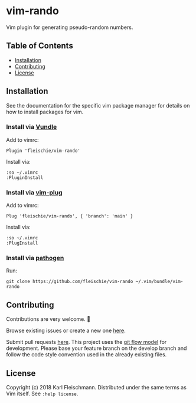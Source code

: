 # vim-rando

Vim plugin for generating pseudo-random numbers.

## Table of Contents

- [Installation](#installation)
- [Contributing](#contributing)
- [License](#license)

## Installation

See the documentation for the specific vim package manager for details on how
to install packages for vim.

### Install via [Vundle][vundle-vim]

Add to vimrc:

    Plugin 'fleischie/vim-rando'

Install via:

    :so ~/.vimrc
    :PluginInstall

### Install via [vim-plug][vim-plug]

Add to vimrc:

    Plug 'fleischie/vim-rando', { 'branch': 'main' }

Install via:

    :so ~/.vimrc
    :PlugInstall

### Install via [pathogen][vim-pathogen]

Run:

    git clone https://github.com/fleischie/vim-rando ~/.vim/bundle/vim-rando

## Contributing

Contributions are very welcome. 🙇

Browse existing issues or create a new one [here][vim-rando-issues].

Submit pull requests [here][vim-rando-pull-requests]. This project uses the
[git flow model][git-flow-model] for development. Please base your feature
branch on the develop branch and follow the code style convention used in the
already existing files.

## License

Copyright (c) 2018 Karl Fleischmann.
Distributed under the same terms as Vim itself. See `:help license`.


[git-flow-model]: http://nvie.com/posts/a-successful-git-branching-model/
[vim-pathogen]: https://github.com/tpope/vim-pathogen
[vim-plug]: https://github.com/junegunn/vim-plug
[vim-rando-issues]: https://github.com/fleischie/vim-rando/issues
[vim-rando-pull-requests]: https://github.com/fleischie/vim-rando/pulls
[vundle-vim]: https://github.com/VundleVim/Vundle.Vim
